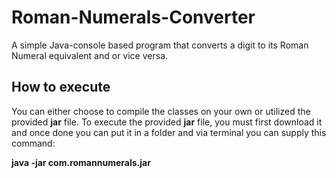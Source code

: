 # Roman-Numerals-Converter
A simple Java-console based program that converts a digit to its Roman Numeral equivalent and or vice versa.


## How to execute

You can either choose to compile the classes on your own or utilized the provided **jar** file.
To execute the provided **jar** file, you must first download it and once done you can put it in a
folder and via terminal you can supply this command:

**java -jar com.romannumerals.jar**